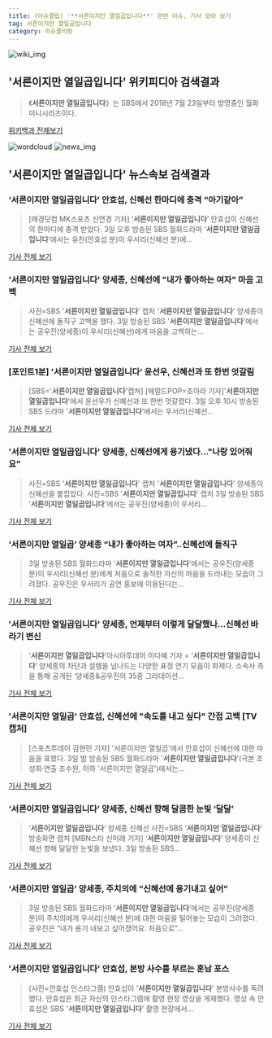 ```yaml
---
title: (이슈클립) '**서른이지만 열일곱입니다**' 관련 이슈, 기사 모아 보기
tag: 서른이지만 열일곱입니다
category: 이슈클리핑
---
```

![wiki_img](https://user-images.githubusercontent.com/42597476/44503234-41136a80-a6d0-11e8-9071-6fc6418eafe4.png)
## **'**서른이지만 열일곱입니다**'** 위키피디아 검색결과
>《**서른이지만 열일곱입니다**》는 SBS에서 2018년 7월 23일부터 방영중인 월화 미니시리즈이다.

<a href="https://ko.wikipedia.org/wiki/서른이지만 열일곱입니다" target="_blank">위키백과 전체보기</a>

![wordcloud](https://s3.ap-northeast-2.amazonaws.com/lyrics101-wordcloud/2018-09-04-1535987117.png)
![news_img](https://user-images.githubusercontent.com/42597476/44507050-1206f400-a6e4-11e8-8d98-7ffbfebb353f.png)
## **'**서른이지만 열일곱입니다**'** 뉴스속보 검색결과
### ‘**서른이지만 열일곱입니다**’ 안효섭, 신혜선 한마디에 충격 “아기같아”

>[매경닷컴 MK스포츠 신연경 기자] ‘**서른이지만 열일곱입니다**’ 안효섭이 신혜선의 한마디에 충격 받았다. 3일 오후 방송된 SBS 월화드라마 ‘**서른이지만 열일곱입니다**’에서는 유찬(안효섭 분)이 우서리(신혜선 분)에...

<a href="http://sports.mk.co.kr/view.php?year=2018&no=555397" target="_blank">기사 전체 보기</a>

### '**서른이지만 열일곱입니다**' 양세종, 신혜선에 "내가 좋아하는 여자" 마음 고백

>사진=SBS '**서른이지만 열일곱입니다**' 캡처 '**서른이지만 열일곱입니다**' 양세종이 신혜선에 돌직구 고백을 했다. 3일 방송된 SBS '**서른이지만 열일곱입니다**'에서는 공우진(양세종)이 우서리(신혜선)에게 마음을 고백하는...

<a href="http://news20.busan.com/controller/newsController.jsp?newsId=20180903000397" target="_blank">기사 전체 보기</a>

### [포인트1분] '**서른이지만 열일곱입니다**' 윤선우, 신혜선과 또 한번 엇갈림

>[SBS='**서른이지만 열일곱입니다**'캡쳐] [헤럴드POP=조아라 기자]'**서른이지만 열일곱입니다**'에서 윤선우가 신혜선과 또 한번 엇갈렸다. 3일 오후 10시 방송된 SBS 드라마 '**서른이지만 열일곱입니다**'에서는 우서리(신혜선...

<a href="http://biz.heraldcorp.com/view.php?ud=201809032222291368002_1" target="_blank">기사 전체 보기</a>

### '**서른이지만 열일곱입니다**' 양세종, 신혜선에게 용기냈다..."나랑 있어줘요"

>사진=SBS '**서른이지만 열일곱입니다**' 캡처 '**서른이지만 열일곱입니다**' 양세종이 신혜선을 붙잡았다. 사진=SBS '**서른이지만 열일곱입니다**' 캡처 3일 방송된 SBS '**서른이지만 열일곱입니다**'에서는 공우진(양세종)이 우서리...

<a href="http://www.slist.kr/news/articleView.html?idxno=44516" target="_blank">기사 전체 보기</a>

### ‘서른이지만 열일곱’ 양세종 “내가 좋아하는 여자”..신혜선에 돌직구

>3일 방송된 SBS 월화드라마 ‘**서른이지만 열일곱입니다**’에서는 공우진(양세종 분)이 우서리(신혜선 분)에게 처음으로 솔직한 자신의 마음을 드러내는 모습이 그려졌다. 공우진은 우서리가 공연 홍보에 이용된다는...

<a href="http://www.sedaily.com/NewsView/1S4HT3EBUF" target="_blank">기사 전체 보기</a>

### '**서른이지만 열일곱입니다**' 양세종, 언제부터 이렇게 달달했나…신혜선 바라기 변신

>'**서른이지만 열일곱입니다**'아시아투데이 이다혜 기자 = ‘**서른이지만 열일곱입니다**’ 양세종의 차단과 설렘을 넘나드는 다양한 표정 연기 모음이 화제다. 소속사 측을 통해 공개된 ‘양세종&공우진의 35종 그라데이션...

<a href="http://www.asiatoday.co.kr/view.php?key=20180903001758469" target="_blank">기사 전체 보기</a>

### '서른이지만 열일곱' 안효섭, 신혜선에 "속도를 내고 싶다" 간접 고백 [TV캡처]

>[스포츠투데이 김현민 기자] '서른이지만 열일곱'에서 안효섭이 신혜선에 대한 마음을 표했다. 3일 밤 방송된 SBS 월화드라마 '**서른이지만 열일곱입니다**'(극본 조성희·연출 조수원, 이하 '서른이지만 열일곱')에서는...

<a href="http://stoo.asiae.co.kr/news/naver_view.htm?idxno=2018090321530396181" target="_blank">기사 전체 보기</a>

### ‘**서른이지만 열일곱입니다**’ 양세종, 신혜선 향해 달콤한 눈빛 ‘달달’

>‘**서른이지만 열일곱입니다**’ 양세종 신혜선 사진=SBS ‘**서른이지만 열일곱입니다**’ 방송화면 캡처 [MBN스타 신미래 기자] ‘**서른이지만 열일곱입니다**’ 양세종이 신혜선 향해 달달한 눈빛을 보냈다. 3일 방송된 SBS...

<a href="http://star.mbn.co.kr/view.php?year=2018&no=555387&refer=portal" target="_blank">기사 전체 보기</a>

### ‘서른이지만 열일곱’ 양세종, 주치의에 “신혜선에 용기내고 싶어”

>3일 방송된 SBS 월화드라마 ‘**서른이지만 열일곱입니다**’에서는 공우진(양세종 분)이 주치의에게 우서리(신혜선 분)에 대한 마음을 털어놓는 모습이 그려졌다. 공우진은 “내가 용기 내보고 싶어졌어요. 처음으로”...

<a href="http://www.sedaily.com/NewsView/1S4HT5QWWJ" target="_blank">기사 전체 보기</a>

### '**서른이지만 열일곱입니다**' 안효섭, 본방 사수를 부르는 훈남 포스

>(사진=안효섭 인스타그램) 안효섭이 '**서른이지만 열일곱입니다**' 본방사수를 독려했다. 안효섭은 최근 자신의 인스타그램에 촬영 현장 영상을 게재했다. 영상 속 안효섭은 SBS '**서른이지만 열일곱입니다**' 촬영 현장에서...

<a href="http://www.newsrep.co.kr/news/articleView.html?idxno=57510" target="_blank">기사 전체 보기</a>


